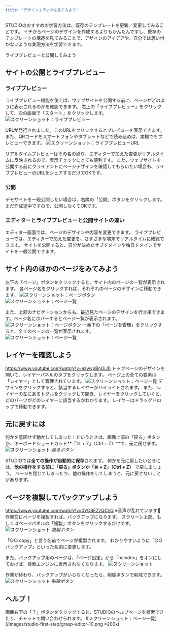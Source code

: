 ```yaml
---
title: "デザインエディタを見てみよう"
---
```


STUDIOのおすすめの学習方法は、既存のテンプレートを更新／変更してみることです。
イチからページのデザインを作成するよりもかんたんですし、既存のテンプレートの構造を見てみることで、デザインのアイデアや、自分では思い付かないような実現方法を学習できます。

ライブプレビューと公開してみよう

## サイトの公開とライブプレビュー

### ライブプレビュー
ライブプレビュー機能を使えば、ウェブサイトを公開する前に、ページがどのように表示されるのかを確認できます。
右上の「ライブプレビュー」をクリックして、次の画面で「スタート」をクリックします。
![スクリーンショット：ライブプレビュー](/images/studio-first-step/grasp-editor-01.png)

URLが発行されました。このURLをクリックするとプレビューを表示できます。また、QRコードをスマートフォンやタブレットなどで読み込めば、実機でもプレビューできます。
![スクリーンショット：ライブプレビューURL](/images/studio-first-step/grasp-editor-02.png)

リアルタイムプレビューはその名の通り、エディターで加えた変更がリアルタイムに反映されるので、表示チェックにとても便利です。 また、ウェブサイトを公開する前にクライアントにページデザインを確認してもらいたい場合も、ライブプレビューのURLをシェアするだけでOKです。

### 公開
デモサイトを一般公開したい場合は、右隣の「公開」ボタンをクリックします。
まだ作成途中ですので、公開しなくてOKです。

### エディターとライブプレビューと公開サイトの違い
エディター画面では、ページのデザインや内容を変更できます。
ライブプレビューでは、エディターで加えた変更を、さまざまな端末でリアルタイムに確認できます。
サイトを公開すると、自分が決めたサブドメインや独自ドメインでサイトを一般公開できます。

## サイト内のほかのページをみてみよう
左下の「ページ」ボタンをクリックすると、サイト内のページの一覧が表示されます。
各ページ名をクリックすれば、それぞれのページのデザインに移動できます。
![スクリーンショット：ページボタン](/images/studio-first-step/grasp-editor-03.png)
![スクリーンショット：ページ一覧](/images/studio-first-step/grasp-editor-04.png)

また、上部のナビゲーションからも、最近見たページのデザインを行き来できます。ページ名にホバーするとページ一覧が表示されます。
![スクリーンショット：ページボタン](/images/studio-first-step/grasp-editor-05.png)
一番下の「ページを管理」をクリックすると、全てのページの一覧が表示されます。
![スクリーンショット：ページ一覧](/images/studio-first-step/grasp-editor-06.png)

## レイヤーを確認しよう
https://www.youtube.com/watch?v=ezwvpBnUjJ0
トップページのデザインを開いて、レイヤーパネルのタブをクリックします。
ページ上の全ての要素は「レイヤー」として管理されています。
![スクリーンショット：ページ一覧](/images/studio-first-step/grasp-editor-08.png)
デザインをクリックすると、該当するレイヤーがハイライトされます。
また、レイヤーの左にあるトグルをクリックして開き、レイヤーをクリックしていくと、どのパーツがどのレイヤーに該当するかわかります。
レイヤーはドラッグドロップで移動できます。

## 元に戻すには
何かを意図せず動かしてしまった！というときは、画面上部の「戻る」ボタンか、キーボードショートカット**「⌘ + Z」（Ctrl + Z）**で、元に戻せます。
![スクリーンショット](/images/studio-first-step/grasp-editor-09.png)
*戻るボタン*

STUDIOでは**全ての操作が自動的に保存**されます。
何かを元に戻したいときには、**他の操作をする前に「戻る」ボタンか「⌘ + Z」（Ctrl + Z）** で戻しましょう。
ページを閉じてしまったり、他の操作をしてしまうと、元に戻せないことがあります。

## ページを複製してバックアップしよう
https://www.youtube.com/watch?v=0YO8EZzQCzQ
※音声が乱れています🙇‍
作業前にページを複製すれば、バックアップになります。
スクリーン上部、もしくはページパネルの「複製」ボタンをクリックするだけです。
![スクリーンショット](/images/studio-first-step/grasp-editor-11.png)
*複製ボタン*

「○○ copy」と言う名前でページが複製されます。 わかりやすいように「○○ バックアップ」といった名前に変更します。

また、バックアップ用のページは、「ページ設定」から「noindex」をオンにしておけば、検索エンジンに表示されなくなります。
![スクリーンショット](/images/studio-first-step/grasp-editor-13.png)


作業が終わり、バックアップがいらなくなったら、削除ボタンで削除できます。
![スクリーンショット](/images/studio-first-step/grasp-editor-14.png)
*削除ボタン*

## ヘルプ！
画面右下の「？」ボタンをクリックすると、STUDIOのヘルプページを検索できたり、チャットで問い合わせられます。
![スクリーンショット：ページ一覧](/images/studio-first-step/grasp-editor-10.png  =200x)
